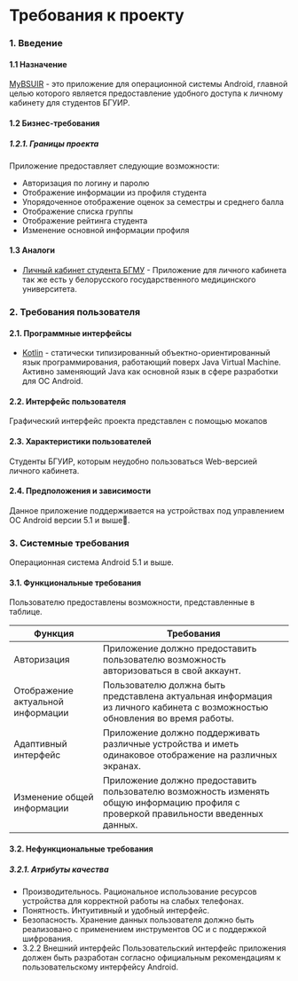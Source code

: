 # Требования к проекту

### 1. Введение <a name="1"></a>
#### 1.1 Назначение <a name="1.1"></a> 

[MyBSUIR]() - это приложение для операционной системы Android, главной целью которого является предоставление удобного доступа к личному кабинету для студентов БГУИР.

#### 1.2 Бизнес-требования <a name="1.2"></a>
##### 1.2.1. Границы проекта <a name="1.2.1"></a>

Приложение предоставляет следующие возможности:

* Авторизация по логину и паролю
* Отображение информации из профиля студента
* Упорядоченное отображение оценок за семестры и среднего балла
* Отображение списка группы
* Отображение рейтинга студента
* Изменение основной информации профиля

#### 1.3 Аналоги <a name="1.3"></a>

* [Личный кабинет студента БГМУ](https://play.google.com/store/apps/details?id=com.studentaccount&hl=ru) - Приложение для личного кабинета так же есть у белорусского государственного медицинского университета. 

### 2. Требования пользователя <a name="2"></a>
#### 2.1. Программные интерфейсы <a name="2.1"></a>

* [Kotlin](https://kotlinlang.org/) - статически типизированный объектно-ориентированный язык программирования, работающий поверх Java Virtual Machine. Активно заменяющий Java как основной язык в сфере разработки для ОС Android.

#### 2.2. Интерфейс пользователя <a name="2.2"></a>
Графический интерфейс проекта представлен с помощью мокапов

#### 2.3. Характеристики пользователей <a name="2.3"></a>

Студенты БГУИР, которым неудобно пользоваться Web-версией личного кабинета.

#### 2.4. Предположения и зависимости <a name="2.4"></a>
Данное приложение поддерживается на устройствах под управлением ОС Android версии 5.1 и выше. 

### 3. Системные требования <a name="3"></a>

Операционная система Android 5.1 и выше.

#### 3.1. Функциональные требования <a name="3.1"></a>

Пользователю предоставлены возможности, представленные в таблице.

Функция | Требования
--- | ---
Авторизация | Приложение должно предоставить пользователю возможность авторизоваться в свой аккаунт.
Отображение актуальной информации | Пользователю должна быть представлена актуальная информация из личного кабинета с возможностью обновления во время работы.
Адаптивный интерфейс | Приложение должно поддерживать различные устройства и иметь одинаковое отображение на различных экранах.
Изменение общей информации | Приложение должно предоставить пользователю возможность изменять общую информацию профиля с проверкой правильности введенных данных.

#### 3.2. Нефункциональные требования <a name="3.2"></a>
  ##### 3.2.1. Атрибуты качества <a name="3.2.1"></a>
* Производительнось. Рациональное использование ресурсов устройства для корректной работы на слабых телефонах.
* Понятность. Интуитивный и удобный интерфейс.
* Безопасность. Хранение данных пользователя должно быть реализовано с применением инструментов ОС и с поддержкой шифрования.
* 3.2.2 Внешний интерфейс <a name="3.2.2"></a>
Пользовательский интерфейс приложения должен быть разработан согласно официальным рекомендациям к пользовательскому интерфейсу Android.

